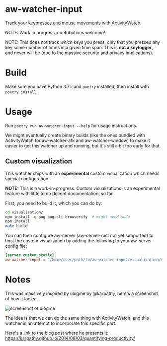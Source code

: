aw-watcher-input
================

Track your keypresses and mouse movements with [ActivityWatch](https://activitywatch.net).

NOTE: Work in progress, contributions welcome!

NOTE: This does not track *which* keys you press, only that you pressed any key some number of times in a given time span. This is **not a keylogger**, and never will be (due to the massive security and privacy implications).


# Build

Make sure you have Python 3.7+ and `poetry` installed, then install with `poetry install`.


# Usage

Run `poetry run aw-watcher-input --help` for usage instructions.

We might eventually create binary builds (like the ones bundled with ActivityWatch for aw-watcher-afk and aw-watcher-window) to make it easier to get this watcher up and running, but it's still a bit too early for that.


## Custom visualization

This watcher ships with an **experimental** custom visualization which needs special configuration. 

**NOTE:** This is a work-in-progress. Custom visualizations is an experimental feature with little to no decent documentation, so far.

First, you need to build it, which you can do by:

```sh
cd visualization/
npm install -g pug pug-cli browserify  # might need sudo
npm install
make build
```

You can then configure aw-server (aw-server-rust not yet supported) to host the custom visualization by adding the following to your aw-server config file:

```toml
[server.custom_static]
aw-watcher-input = "/home/user/path/to/aw-watcher-input/visualization/dist"
```

# Notes

This was massively inspired by ulogme by @karpathy, here's a screenshot of how it looks:

![screenshot of ulogme](https://karpathy.github.io/assets/ulogme_sv2.jpeg)

The idea is that we can do the same thing with ActivityWatch, and this watcher is an attempt to incorporate this specific part.

Here's a link to the blog post where he presents it: https://karpathy.github.io/2014/08/03/quantifying-productivity/
